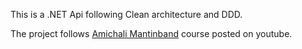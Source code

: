 This is a .NET Api following Clean architecture and DDD.

The project follows [Amichali Mantinband](https://www.youtube.com/@amantinband) course posted on youtube.